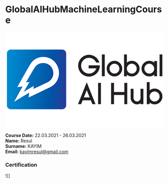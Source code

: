 # GlobalAIHubMachineLearningCourse
![](img/newlogo.png)

**Course Date:** 22.03.2021 - 26.03.2021  
**Name:** Resul  
**Surname:** KAYIM  
**Email:** kayimresul@gmail.com

### Certification
![]


